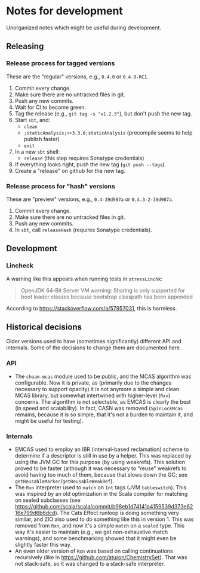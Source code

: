 <!--

   SPDX-License-Identifier: Apache-2.0
   Copyright 2016-2025 Daniel Urban and contributors listed in NOTICE.txt

   Licensed under the Apache License, Version 2.0 (the "License");
   you may not use this file except in compliance with the License.
   You may obtain a copy of the License at

       http://www.apache.org/licenses/LICENSE-2.0

   Unless required by applicable law or agreed to in writing, software
   distributed under the License is distributed on an "AS IS" BASIS,
   WITHOUT WARRANTIES OR CONDITIONS OF ANY KIND, either express or implied.
   See the License for the specific language governing permissions and
   limitations under the License.

--->

# Notes for development

Unorganized notes which might be useful during development.

## Releasing

### Release process for tagged versions

These are the "regular" versions, e.g., `0.4.0` or `0.4.0-RC1`.

1. Commit every change.
1. Make sure there are no untracked files in git.
1. Push any new commits.
1. Wait for CI to become green.
1. Tag the release (e.g., `git tag -s "v1.2.3"`), but don't push the new tag.
1. Start `sbt`, and:
   - `clean`
   - `;staticAnalysis;++3.3.6;staticAnalysis` (precompile seems to help publish faster)
   - `exit`
1. In a new `sbt` shell:
   - `release` (this step requires Sonatype credentials)
1. If everything looks right, push the new tag (`git push --tags`).
1. Create a "release" on github for the new tag.

### Release process for "hash" versions

These are "preview" versions, e.g., `0.4-39d987a` or `0.4.3-2-39d987a`.

1. Commit every change.
1. Make sure there are no untracked files in git.
1. Push any new commits.
1. In `sbt`, call `releaseHash` (requires Sonatype credentials).

## Development

### Lincheck

A warning like this appears when running tests in `stressLinchk`:

> OpenJDK 64-Bit Server VM warning: Sharing is only supported for boot loader classes because bootstrap classpath has been appended

According to https://stackoverflow.com/a/57957031, this is harmless.

## Historical decisions

Older versions used to have (sometimes significantly) different API and internals.
Some of the decisions to change them are documented here.

### API

- The `choam-mcas` module used to be public, and the MCAS algorithm was configurable.
  Now it is private, as (primarily due to the changes necessary to support opacity)
  it is not anymore a simple and clean MCAS library, but somewhat intertwined with
  higher-level (`Rxn`) concerns. The algorithm is not selectable, as EMCAS is clearly
  the best (in speed and scalability). In fact, CASN was removed (`SpinLockMcas` remains,
  because it is so simple, that it's not a burden to maintain it, and might be useful
  for testing).

### Internals

- EMCAS used to employ an IBR (interval-based reclamation) scheme to determine if a
  descriptor is still in use by a helper. This was replaced by using the JVM GC for
  this purpose (by using weakrefs). This solution proved to be faster (although it
  was necessary to "reuse" weakrefs to avoid having too much of them, because that
  slows down the GC; see `getReusableMarker`/`getReusableWeakRef`).
- The `Rxn` interpreter used to `match` on `Int` tags (JVM `tableswitch`). This was
  inspired by an old optimization in the Scala compiler for matching on sealed
  subclasses (see
  <https://github.com/scala/scala/commit/b98eb1d74141a4159539d373e6216e799d6b6dcd>).
  The Cats Effect runloop is doing something very similar, and ZIO also used to do
  something like this in version 1. This was removed from `Rxn`, and now it's a
  simple `match` on a `sealed` type. This way it's easier to maintain (e.g., we get
  non-exhaustive match warnings), and some benchmarking showed that it might even
  be slightly faster this way.
- An even older version of `Rxn` was based on calling continuations recursively
  (like in <https://github.com/aturon/ChemistrySet>). That was not stack-safe,
  so it was changed to a stack-safe interpreter.

